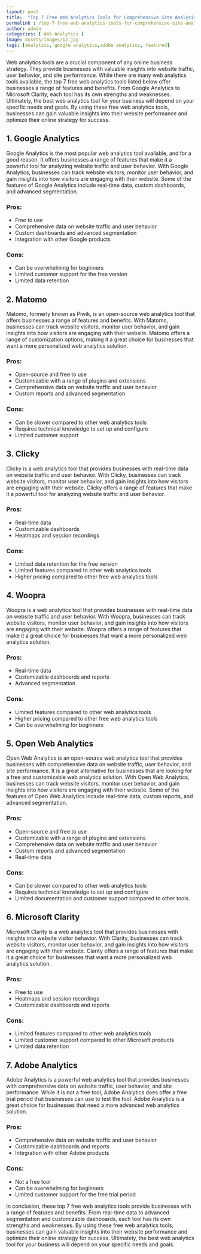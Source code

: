 ```yaml
---
layout: post
title:  "Top 7 Free Web Analytics Tools for Comprehensive Site Analysis"
permalink : /top-7-free-web-analytics-tools-for-comprehensive-site-analysis
author: admin
categories: [ Web Analytics ]
image: assets/images/12.jpg
tags: [analytics, google analytics,adobe analytics, featured]
---
```


Web analytics tools are a crucial component of any online business strategy. They provide businesses with valuable insights into website traffic, user behavior, and site performance. While there are many web analytics tools available, the top 7 free web analytics tools listed below offer businesses a range of features and benefits. From Google Analytics to Microsoft Clarity, each tool has its own strengths and weaknesses. Ultimately, the best web analytics tool for your business will depend on your specific needs and goals. By using these free web analytics tools, businesses can gain valuable insights into their website performance and optimize their online strategy for success.

## 1. Google Analytics
Google Analytics is the most popular web analytics tool available, and for a good reason. It offers businesses a range of features that make it a powerful tool for analyzing website traffic and user behavior. With Google Analytics, businesses can track website visitors, monitor user behavior, and gain insights into how visitors are engaging with their website. Some of the features of Google Analytics include real-time data, custom dashboards, and advanced segmentation.

### Pros:

- Free to use
- Comprehensive data on website traffic and user behavior
- Custom dashboards and advanced segmentation
- Integration with other Google products

### Cons:

- Can be overwhelming for beginners
- Limited customer support for the free version
- Limited data retention

## 2. Matomo
Matomo, formerly known as Piwik, is an open-source web analytics tool that offers businesses a range of features and benefits. With Matomo, businesses can track website visitors, monitor user behavior, and gain insights into how visitors are engaging with their website. Matomo offers a range of customization options, making it a great choice for businesses that want a more personalized web analytics solution.

### Pros:

- Open-source and free to use
- Customizable with a range of plugins and extensions
- Comprehensive data on website traffic and user behavior
- Custom reports and advanced segmentation

### Cons:

- Can be slower compared to other web analytics tools
- Requires technical knowledge to set up and configure
- Limited customer support

## 3. Clicky
Clicky is a web analytics tool that provides businesses with real-time data on website traffic and user behavior. With Clicky, businesses can track website visitors, monitor user behavior, and gain insights into how visitors are engaging with their website. Clicky offers a range of features that make it a powerful tool for analyzing website traffic and user behavior.

### Pros:

- Real-time data
- Customizable dashboards
- Heatmaps and session recordings

### Cons:

- Limited data retention for the free version
- Limited features compared to other web analytics tools
- Higher pricing compared to other free web analytics tools

## 4. Woopra
Woopra is a web analytics tool that provides businesses with real-time data on website traffic and user behavior. With Woopra, businesses can track website visitors, monitor user behavior, and gain insights into how visitors are engaging with their website. Woopra offers a range of features that make it a great choice for businesses that want a more personalized web analytics solution.

### Pros:

- Real-time data
- Customizable dashboards and reports
- Advanced segmentation

### Cons:

- Limited features compared to other web analytics tools
- Higher pricing compared to other free web analytics tools
- Can be overwhelming for beginners


## 5. Open Web Analytics
Open Web Analytics is an open-source web analytics tool that provides businesses with comprehensive data on website traffic, user behavior, and site performance. It is a great alternative for businesses that are looking for a free and customizable web analytics solution. With Open Web Analytics, businesses can track website visitors, monitor user behavior, and gain insights into how visitors are engaging with their website. Some of the features of Open Web Analytics include real-time data, custom reports, and advanced segmentation.

### Pros:

- Open-source and free to use
- Customizable with a range of plugins and extensions
- Comprehensive data on website traffic and user behavior
- Custom reports and advanced segmentation
- Real-time data

### Cons:

- Can be slower compared to other web analytics tools
- Requires technical knowledge to set up and configure
- Limited documentation and customer support compared to other tools.

## 6. Microsoft Clarity
Microsoft Clarity is a web analytics tool that provides businesses with insights into website visitor behavior. With Clarity, businesses can track website visitors, monitor user behavior, and gain insights into how visitors are engaging with their website. Clarity offers a range of features that make it a great choice for businesses that want a more personalized web analytics solution.

### Pros:

- Free to use
- Heatmaps and session recordings
- Customizable dashboards and reports
### Cons:

- Limited features compared to other web analytics tools
- Limited customer support compared to other Microsoft products
- Limited data retention


## 7. Adobe Analytics
Adobe Analytics is a powerful web analytics tool that provides businesses with comprehensive data on website traffic, user behavior, and site performance. While it is not a free tool, Adobe Analytics does offer a free trial period that businesses can use to test the tool. Adobe Analytics is a great choice for businesses that need a more advanced web analytics solution.

### Pros:

- Comprehensive data on website traffic and user behavior
- Customizable dashboards and reports
- Integration with other Adobe products

### Cons:

- Not a free tool
- Can be overwhelming for beginners
- Limited customer support for the free trial period

In conclusion, these top 7 free web analytics tools provide businesses with a range of features and benefits. From real-time data to advanced segmentation and customizable dashboards, each tool has its own strengths and weaknesses. By using these free web analytics tools, businesses can gain valuable insights into their website performance and optimize their online strategy for success. Ultimately, the best web analytics tool for your business will depend on your specific needs and goals.
